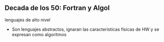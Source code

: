 ## Decada de los 50: Fortran y Algol

lenguajes de alto nivel
- Son lenguajes abstractos, ignaran las características físicas de HW y se expresan como algoritmos

